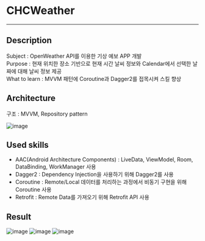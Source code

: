 # CHCWeather
<hr/>

## Description
Subject : OpenWeather API를 이용한 기상 예보 APP 개발   
Purpose : 현재 위치한 장소 기반으로 현재 시간 날씨 정보와 Calendar에서 선택한 날짜에 대해 날씨 정보 제공   
What to learn : MVVM 패턴에 Coroutine과 Dagger2를 접목시켜 스킬 향상


## Architecture

구조 : MVVM, Repository pattern


![image](https://user-images.githubusercontent.com/49948533/198835641-b8ee80ca-fc13-46de-a31f-952f0ac9c679.png)




## Used skills
* AAC(Android Architecture Components) : LiveData, ViewModel, Room, DataBinding, WorkManager 사용
* Dagger2 : Dependency Injection을 사용하기 위해 Dagger2를 사용
* Coroutine : Remote/Local 데이터를 처리하는 과정에서 비동기 구현을 위해 Coroutine 사용
* Retrofit : Remote Data를 가져오기 위해 Retrofit API 사용

## Result
![image](https://user-images.githubusercontent.com/49948533/198836112-7d0b925a-d689-404f-8a80-a09a6cee57da.png)
![image](https://user-images.githubusercontent.com/49948533/198836128-51b71678-5334-4794-850d-d5bfb72c7e23.png)
![image](https://user-images.githubusercontent.com/49948533/198836506-e54dd10f-1cf5-4f26-a015-2507ef38c634.png)




